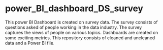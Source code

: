 # power_BI_dashboard_DS_survey
This power BI Dashboard is created on survey data. The survey consists of questions asked of people working in the data industry. The survey captures the views of people on various topics. Dashboards are created on some exciting metrics. This repository consists of cleaned and uncleaned data and a Power BI file.
